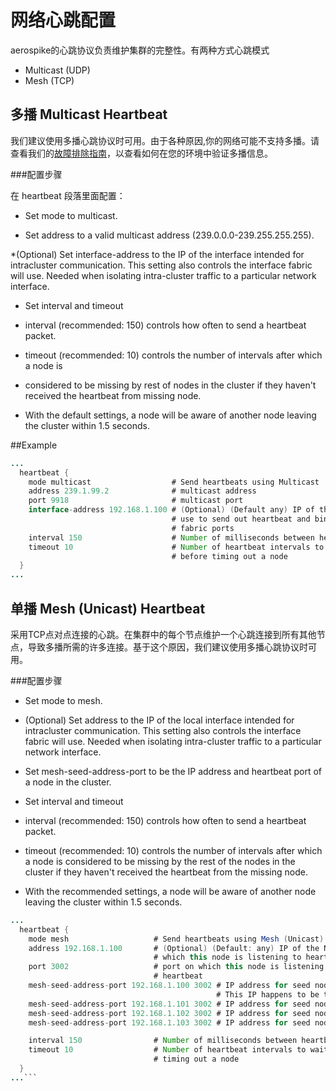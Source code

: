 # 网络心跳配置

aerospike的心跳协议负责维护集群的完整性。有两种方式心跳模式

* Multicast (UDP)
* Mesh (TCP)


## 多播 Multicast Heartbeat
我们建议使用多播心跳协议时可用。由于各种原因,你的网络可能不支持多播。请查看我们的[故障排除指南](http://www.aerospike.com/docs/operations/troubleshoot/)，以查看如何在您的环境中验证多播信息。


###配置步骤

在 heartbeat 段落里面配置：

* Set mode to multicast.

* Set address to a valid multicast address (239.0.0.0-239.255.255.255).

*(Optional) Set interface-address to the IP of the interface intended for intracluster communication. This setting also controls the interface fabric will use. Needed when isolating intra-cluster traffic to a particular network interface. 
  

* Set interval and timeout

* interval (recommended: 150) controls how often to send a heartbeat packet.

* timeout (recommended: 10) controls the number of intervals after which a node is

* considered to be missing by rest of nodes in the cluster if they haven't received the heartbeat from missing node.

* With the default settings, a node will be aware of another node leaving the cluster within 1.5 seconds.

##Example

```java
...
  heartbeat {
    mode multicast                  # Send heartbeats using Multicast
    address 239.1.99.2              # multicast address
    port 9918                       # multicast port
    interface-address 192.168.1.100 # (Optional) (Default any) IP of the NIC to
                                    # use to send out heartbeat and bind
                                    # fabric ports
    interval 150                    # Number of milliseconds between heartbeats
    timeout 10                      # Number of heartbeat intervals to wait
                                    # before timing out a node
  }
...
```

## 单播 Mesh (Unicast) Heartbeat

采用TCP点对点连接的心跳。在集群中的每个节点维护一个心跳连接到所有其他节点，导致多播所需的许多连接。基于这个原因，我们建议使用多播心跳协议时可用。

###配置步骤

* Set mode to mesh.

* (Optional) Set address to the IP of the local interface intended for intracluster communication. This setting also controls the interface fabric will use. Needed when isolating intra-cluster traffic to a particular network interface.

* Set mesh-seed-address-port to be the IP address and heartbeat port of a node in the cluster.

* Set interval and timeout

* interval (recommended: 150) controls how often to send a heartbeat packet.

* timeout (recommended: 10) controls the number of intervals after which a node is considered to be missing by the rest of the nodes in the cluster if they haven't received the heartbeat from the missing node.

* With the recommended settings, a node will be aware of another node leaving the cluster within 1.5 seconds.


````java
...
  heartbeat {
    mode mesh                   # Send heartbeats using Mesh (Unicast) protocol
    address 192.168.1.100       # (Optional) (Default: any) IP of the NIC on
                                # which this node is listening to heartbeat
    port 3002                   # port on which this node is listening to
                                # heartbeat
    mesh-seed-address-port 192.168.1.100 3002 # IP address for seed node in the cluster
                                              # This IP happens to be the local node
    mesh-seed-address-port 192.168.1.101 3002 # IP address for seed node in the cluster
    mesh-seed-address-port 192.168.1.102 3002 # IP address for seed node in the cluster
    mesh-seed-address-port 192.168.1.103 3002 # IP address for seed node in the cluster

    interval 150                # Number of milliseconds between heartbeats
    timeout 10                  # Number of heartbeat intervals to wait before
                                # timing out a node
  }
...```

